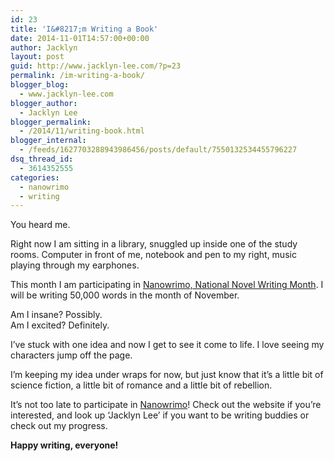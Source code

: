 ```yaml
---
id: 23
title: 'I&#8217;m Writing a Book'
date: 2014-11-01T14:57:00+00:00
author: Jacklyn
layout: post
guid: http://www.jacklyn-lee.com/?p=23
permalink: /im-writing-a-book/
blogger_blog:
  - www.jacklyn-lee.com
blogger_author:
  - Jacklyn Lee
blogger_permalink:
  - /2014/11/writing-book.html
blogger_internal:
  - /feeds/1627703288943986456/posts/default/7550132534455796227
dsq_thread_id:
  - 3614352555
categories:
  - nanowrimo
  - writing
---
```

<input class="jpibfi" type="hidden" />

You heard me.

Right now I am sitting in a library, snuggled up inside one of the study rooms. Computer in front of me, notebook and pen to my right, music playing through my earphones.

This month I am participating in <a href="http://nanowrimo.org/" target="_blank">Nanowrimo, National Novel Writing Month</a>. I will be writing 50,000 words in the month of November.

Am I insane? Possibly.  
Am I excited? Definitely.

I&#8217;ve stuck with one idea and now I get to see it come to life. I love seeing my characters jump off the page.

I&#8217;m keeping my idea under wraps for now, but just know that it&#8217;s a little bit of science fiction, a little bit of romance and a little bit of rebellion.

It&#8217;s not too late to participate in <a href="http://nanowrimo.org/" target="_blank">Nanowrimo</a>! Check out the website if you&#8217;re interested, and look up &#8216;Jacklyn Lee&#8217; if you want to be writing buddies or check out my progress.

**Happy writing, everyone!**